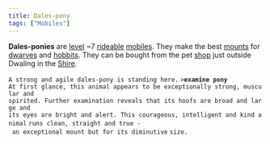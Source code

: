 ```yaml
---
title: Dales-pony
tags: ["Mobiles"]
---
```

**Dales-ponies** are [level](level "wikilink") ~7
[rideable](ride "wikilink") [mobiles](mobile "wikilink"). They make the
best [mounts](mount "wikilink") for [dwarves](dwarf "wikilink") and
[hobbits](hobbit "wikilink"). They can be bought from the pet
[shop](shop "wikilink") just outside Dwaling in the
[Shire](Shire "wikilink").

`A strong and agile dales-pony is standing here.`
`>`**`examine pony`**
`At first glance, this animal appears to be exceptionally strong, muscular and`
`spirited. Further examination reveals that its hoofs are broad and large and`
`its eyes are bright and alert. This courageous, intelligent and kind animal`
`runs clean, straight and true - an exceptional mount but for its diminutive`
`size.`
